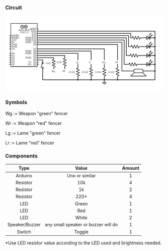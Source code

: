 ### Circuit

![Circuit](circuit.png)

### Symbols

Wg := Weapon "green" fencer

Wr := Weapon "red" fencer

Lg := Lame "green" fencer

Lr := Lame "red" fencer


### Components

| Type | Value | Amount |
|:---:|:---:|:---:|
| Arduino | Uno or similar | 1 |
| Resistor | 10k | 4 |
| Resistor | 1k | 2 |
| Resistor | 220* | 4 |
| LED | Green | 1 |
| LED | Red | 1 |
| LED | White | 2 |
| Speaker/Buzzer | any small speaker or buzzer will do | 1 |
| Switch | Toggle | 1 |

*Use LED resistor value according to the LED used and brightness needed.
